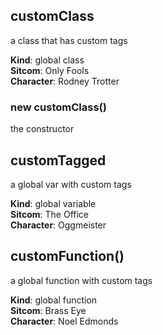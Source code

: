 <a name="customClass"></a>
## customClass
a class that has custom tags

**Kind**: global class  
**Sitcom**: Only Fools  
**Character**: Rodney Trotter  
<a name="new_customClass_new"></a>
### new customClass()
the constructor

<a name="customTagged"></a>
## customTagged
a global var with custom tags

**Kind**: global variable  
**Sitcom**: The Office  
**Character**: Oggmeister  
<a name="customFunction"></a>
## customFunction()
a global function with custom tags

**Kind**: global function  
**Sitcom**: Brass Eye  
**Character**: Noel Edmonds  
